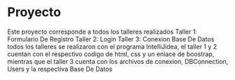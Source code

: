 # Proyecto
Este proyecto corresponde a todos los talleres realizados
Taller 1: Formulario De Registro
Taller 2: Login
Taller 3: Conexion Base De Datos
todos los talleres se realizaron con el programa IntelliJidea, el taller 1 y 2 cuentan con el respectivo codigo de html, css y un enlace de boostrap, 
mientras que el taller 3 cuenta con los archivos de conexion, DBConnection, Users y la respectiva Base De Datos
